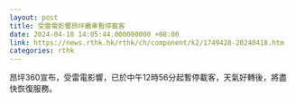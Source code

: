 ```yaml
---
layout: post
title: 受雷電影響昂坪纜車暫停載客
date: 2024-04-18 14:05:44.000000000 +08:00
link: https://news.rthk.hk/rthk/ch/component/k2/1749428-20240418.htm
categories: rthk
---
```


昂坪360宣布，受雷電影響，已於中午12時56分起暫停載客，天氣好轉後，將盡快恢復服務。
